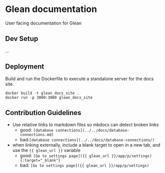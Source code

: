 # Glean documentation

User facing documentation for Glean

## Dev Setup

...

## Deployment

Build and run the Dockerfile to execute a standalone server for the docs site.

```
docker build -t glean_docs_site .
docker run -p 3000:3000 glean_docs_site
```

## Contribution Guidelines

- Use relative links to markdown files so mkdocs can detect broken links
  - good: `[database connections](../../docs/database-connections.md)`
  - bad:`[database connections](../../docs/database-connections/)`
- when linking externally, include a blank target to open in a new tab, and use the `{{ glean_url }}` variable
  - good: `[Go to settings page]({{ glean_url }}/app/p/settings){:target="_blank"}`
  - bad: `[Go to settings page]({{ glean_url }}/app/p/settings)`
